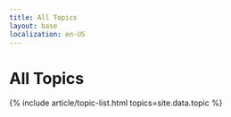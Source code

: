 ```yaml
---
title: All Topics
layout: base
localization: en-US
---
```


# All Topics

{% include article/topic-list.html 
  topics=site.data.topic
%}
